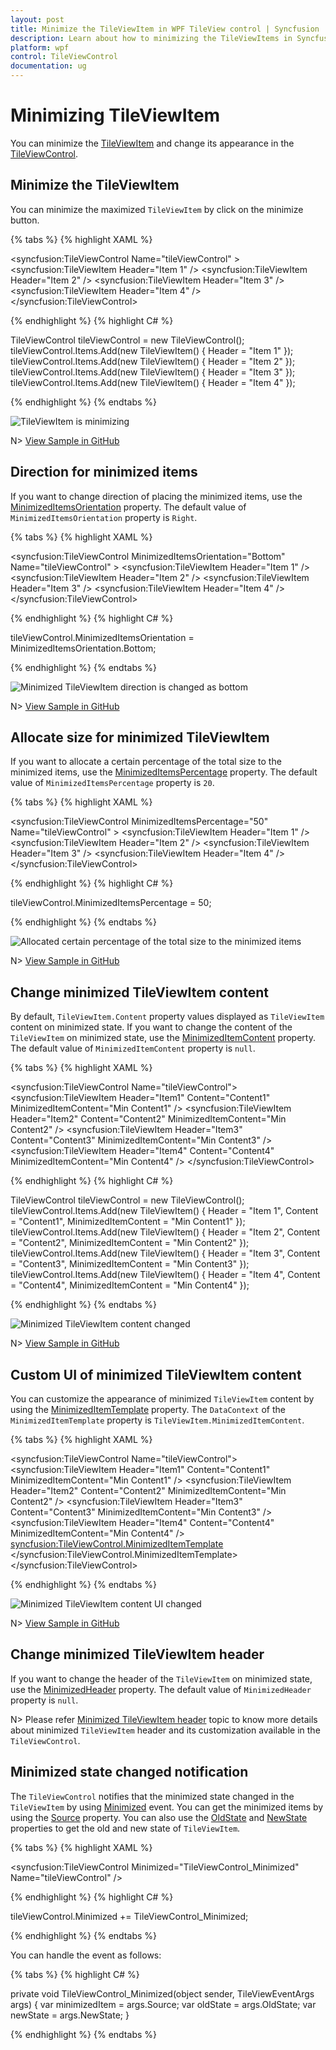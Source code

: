 ```yaml
---
layout: post
title: Minimize the TileViewItem in WPF TileView control | Syncfusion
description: Learn about how to minimizing the TileViewItems in Syncfusion WPF TileView control and more details about the control features.
platform: wpf
control: TileViewControl
documentation: ug
---
```


# Minimizing TileViewItem

You can minimize the [TileViewItem](https://help.syncfusion.com/cr/wpf/Syncfusion.Windows.Shared.TileViewItem.html) and change its appearance in the [TileViewControl](https://help.syncfusion.com/cr/wpf/Syncfusion.Windows.Shared.TileViewControl.html).

## Minimize the TileViewItem

You can minimize the maximized `TileViewItem` by click on the minimize button.

{% tabs %}
{% highlight XAML %}

<syncfusion:TileViewControl Name="tileViewControl" >
    <syncfusion:TileViewItem Header="Item 1" />
    <syncfusion:TileViewItem Header="Item 2" />
    <syncfusion:TileViewItem Header="Item 3" />
    <syncfusion:TileViewItem Header="Item 4" />
</syncfusion:TileViewControl>

{% endhighlight %}
{% highlight C# %}

TileViewControl tileViewControl = new TileViewControl();
tileViewControl.Items.Add(new TileViewItem() { Header = "Item 1" });
tileViewControl.Items.Add(new TileViewItem() { Header = "Item 2" });
tileViewControl.Items.Add(new TileViewItem() { Header = "Item 3" });
tileViewControl.Items.Add(new TileViewItem() { Header = "Item 4" });

{% endhighlight %}
{% endtabs %}

![TileViewItem is minimizing](Minimize_images/Minimize.gif)

N> [View Sample in GitHub](https://github.com/SyncfusionExamples/syncfusion-wpf-tileview-control-examples/blob/master/Samples/MinMax-TileItem)

## Direction for minimized items 

If you want to change direction of placing the minimized items, use the [MinimizedItemsOrientation](https://help.syncfusion.com/cr/wpf/Syncfusion.Windows.Shared.TileViewControl.html#Syncfusion_Windows_Shared_TileViewControl_MinimizedItemsOrientation) property. The default value of `MinimizedItemsOrientation` property is `Right`.

{% tabs %}
{% highlight XAML %}

<syncfusion:TileViewControl MinimizedItemsOrientation="Bottom"
                            Name="tileViewControl" >
    <syncfusion:TileViewItem Header="Item 1" />
    <syncfusion:TileViewItem Header="Item 2" />
    <syncfusion:TileViewItem Header="Item 3" />
    <syncfusion:TileViewItem Header="Item 4" />
</syncfusion:TileViewControl>

{% endhighlight %}
{% highlight C# %}

tileViewControl.MinimizedItemsOrientation = MinimizedItemsOrientation.Bottom;

{% endhighlight %}
{% endtabs %}

![Minimized TileViewItem direction is changed as bottom](Minimize_images/MinimizedItemsOrientation.png)

N> [View Sample in GitHub](https://github.com/SyncfusionExamples/syncfusion-wpf-tileview-control-examples/blob/master/Samples/MinMax-TileItem)

## Allocate size for minimized TileViewItem

If you want to allocate a certain percentage of the total size to the minimized items, use the [MinimizedItemsPercentage](https://help.syncfusion.com/cr/wpf/Syncfusion.Windows.Shared.TileViewControl.html#Syncfusion_Windows_Shared_TileViewControl_MinimizedItemsPercentage) property. The default value of `MinimizedItemsPercentage` property is `20`.

{% tabs %}
{% highlight XAML %}

<syncfusion:TileViewControl MinimizedItemsPercentage="50"
                            Name="tileViewControl" >
    <syncfusion:TileViewItem Header="Item 1" />
    <syncfusion:TileViewItem Header="Item 2" />
    <syncfusion:TileViewItem Header="Item 3" />
    <syncfusion:TileViewItem Header="Item 4" />
</syncfusion:TileViewControl>

{% endhighlight %}
{% highlight C# %}

tileViewControl.MinimizedItemsPercentage = 50;

{% endhighlight %}
{% endtabs %}

![Allocated certain percentage of the total size to the minimized items](Minimize_images/MinimizedItemsPercentage.png)

N> [View Sample in GitHub](https://github.com/SyncfusionExamples/syncfusion-wpf-tileview-control-examples/blob/master/Samples/MinMax-TileItem)

## Change minimized TileViewItem content

By default, `TileViewItem.Content` property values displayed as `TileViewItem` content on minimized state. If you want to change the content of the `TileViewItem` on minimized state, use the [MinimizedItemContent](https://help.syncfusion.com/cr/wpf/Syncfusion.Windows.Shared.TileViewItem.html#Syncfusion_Windows_Shared_TileViewItem_MinimizedItemContent) property. The default value of `MinimizedItemContent` property is `null`.

{% tabs %}
{% highlight XAML %}

<syncfusion:TileViewControl  Name="tileViewControl">
    <syncfusion:TileViewItem Header="Item1" Content="Content1"
                             MinimizedItemContent="Min Content1" />
    <syncfusion:TileViewItem Header="Item2" Content="Content2"
                             MinimizedItemContent="Min Content2" />
    <syncfusion:TileViewItem Header="Item3" Content="Content3"
                             MinimizedItemContent="Min Content3" />
    <syncfusion:TileViewItem Header="Item4" Content="Content4"
                             MinimizedItemContent="Min Content4" />
</syncfusion:TileViewControl>


{% endhighlight %}
{% highlight C# %}

TileViewControl tileViewControl = new TileViewControl();
tileViewControl.Items.Add(new TileViewItem() { Header = "Item 1", 
    Content = "Content1", MinimizedItemContent = "Min Content1" });
tileViewControl.Items.Add(new TileViewItem() { Header = "Item 2",
    Content = "Content2", MinimizedItemContent = "Min Content2" });
tileViewControl.Items.Add(new TileViewItem() { Header = "Item 3",
    Content = "Content3", MinimizedItemContent = "Min Content3" });
tileViewControl.Items.Add(new TileViewItem() { Header = "Item 4",
    Content = "Content4", MinimizedItemContent = "Min Content4" });

{% endhighlight %}
{% endtabs %}

![Minimized TileViewItem content changed](Minimize_images/MinimizedItemContent.png)

N> [View Sample in GitHub](https://github.com/SyncfusionExamples/syncfusion-wpf-tileview-control-examples/blob/master/Samples/MinMax-TileItem)

## Custom UI of minimized TileViewItem content

You can customize the appearance of minimized `TileViewItem` content by using the [MinimizedItemTemplate](https://help.syncfusion.com/cr/wpf/Syncfusion.Windows.Shared.TileViewControl.html#Syncfusion_Windows_Shared_TileViewControl_MinimizedItemTemplate) property. The `DataContext` of the `MinimizedItemTemplate` property is `TileViewItem.MinimizedItemContent`.

{% tabs %}
{% highlight XAML %}

<syncfusion:TileViewControl Name="tileViewControl">
    <syncfusion:TileViewItem Header="Item1" Content="Content1"
                             MinimizedItemContent="Min Content1" />
    <syncfusion:TileViewItem Header="Item2" Content="Content2"
                             MinimizedItemContent="Min Content2" />
    <syncfusion:TileViewItem Header="Item3" Content="Content3"
                             MinimizedItemContent="Min Content3" />
    <syncfusion:TileViewItem Header="Item4" Content="Content4"
                             MinimizedItemContent="Min Content4" />
    <syncfusion:TileViewControl.MinimizedItemTemplate>
        <DataTemplate x:Name="MinTemplate">
            <Grid>
                <TextBlock HorizontalAlignment="Center"
                           Text="{Binding}" 
                           FontFamily="Verdana"
                           Foreground="Red"/>
            </Grid>
        </DataTemplate>
    </syncfusion:TileViewControl.MinimizedItemTemplate>
</syncfusion:TileViewControl>

{% endhighlight %}
{% endtabs %}

![Minimized TileViewItem content UI changed](Minimize_images/MinimizedItemTemplate.png)

N> [View Sample in GitHub](https://github.com/SyncfusionExamples/syncfusion-wpf-tileview-control-examples/blob/master/Samples/CustomUI-MinMaxTileItem)

## Change minimized TileViewItem header

If you want to change the header of the `TileViewItem` on minimized state, use the [MinimizedHeader](https://help.syncfusion.com/cr/wpf/Syncfusion.Windows.Shared.TileViewItem.html#Syncfusion_Windows_Shared_TileViewItem_MinimizedHeader) property. The default value of `MinimizedHeader` property is `null`.

N> Please refer [Minimized TileViewItem header](https://help.syncfusion.com/wpf/tile-view/tileviewitem-header#change-minimized-and-maximized-header) topic to know more details about minimized `TileViewItem` header and its customization available in the `TileViewControl`.

## Minimized state changed notification

The `TileViewControl` notifies that the minimized state changed in the `TileViewItem` by using [Minimized](https://help.syncfusion.com/cr/wpf/Syncfusion.Windows.Shared.TileViewControl.html) event. You can get the minimized items by using the [Source](https://help.syncfusion.com/cr/wpf/Syncfusion.Windows.Shared.TileViewEventArgs.html#Syncfusion_Windows_Shared_TileViewEventArgs_Source) property. You can also use the [OldState](https://help.syncfusion.com/cr/wpf/Syncfusion.Windows.Shared.TileViewEventArgs.html#Syncfusion_Windows_Shared_TileViewEventArgs_OldState) and [NewState](https://help.syncfusion.com/cr/wpf/Syncfusion.Windows.Shared.TileViewEventArgs.html#Syncfusion_Windows_Shared_TileViewEventArgs_NewState) properties to get the old and new state of `TileViewItem`.

{% tabs %}
{% highlight XAML %}

<syncfusion:TileViewControl Minimized="TileViewControl_Minimized"
                            Name="tileViewControl" />

{% endhighlight %}
{% highlight C# %}

 tileViewControl.Minimized += TileViewControl_Minimized;

{% endhighlight %}
{% endtabs %}

You can handle the event as follows:

{% tabs %}
{% highlight C# %}

private void TileViewControl_Minimized(object sender, TileViewEventArgs args) {
    var minimizedItem = args.Source;
    var oldState = args.OldState;
    var newState = args.NewState;
}

{% endhighlight %}
{% endtabs %}

